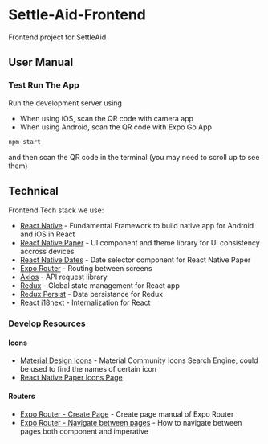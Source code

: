 # Settle-Aid-Frontend
Frontend project for SettleAid
## User Manual
### Test Run The App
Run the development server using
* When using iOS, scan the QR code with camera app
* When using Android, scan the QR code with Expo Go App
```bash
npm start
```
and then scan the QR code in the terminal (you may need to scroll up to see them)
## Technical
Frontend Tech stack we use:
* [React Native](https://reactnative.dev/) - Fundamental Framework to build native app for Android and iOS in React
* [React Native Paper](https://reactnativepaper.com/) - UI component and theme library for UI consistency accross devices
* [React Native Dates](https://web-ridge.github.io/react-native-paper-dates/docs/intro) - Date selector component for React Native Paper
* [Expo Router](https://docs.expo.dev/routing/introduction/) - Routing between screens
* [Axios](https://axios-http.com/docs/intro) - API request library
* [Redux](https://redux.js.org/) - Global state management for React app
* [Redux Persist](https://github.com/rt2zz/redux-persist) - Data persistance for Redux
* [React i18next](https://react.i18next.com/) - Internalization for React

### Develop Resources
#### Icons
* [Material Design Icons](https://pictogrammers.com/library/mdi/) - Material Community Icons Search Engine, could be used to find the names of certain icon
* [React Native Paper Icons Page](https://callstack.github.io/react-native-paper/docs/guides/icons)

#### Routers
* [Expo Router - Create Page](https://docs.expo.dev/routing/create-pages/) - Create page manual of Expo Router
* [Expo Router - Navigate between pages](https://docs.expo.dev/routing/navigating-pages/) - How to navigate between pages both component and imperative